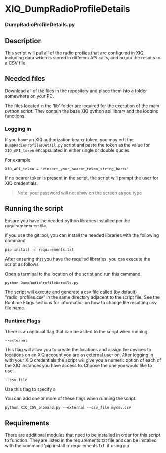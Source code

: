 # XIQ_DumpRadioProfileDetails
### DumpRadioProfileDetails.py
## Description
This script will pull all of the radio profiles that are configured in XIQ, including data which is stored in different API calls, and output the results to a CSV file


## Needed files
Download all of the files in the repository and place them into a folder somewhere on your PC.

The files located in the 'lib' folder are required for the execution of the main python script.  They contain the base XIQ python api library and the logging functions.


### Logging in

If you have an XIQ authorization bearer token, you may edit the `DumpRadioProfilesDetail.py` script and paste the token as the value for `XIQ_API_token` encapsulated in either single or double quotes.

For example:
```commandline
XIQ_API_token = '<insert_your_bearer_token_string_here>'
```

If no bearer token is present in the script, the script will prompt the user for XIQ credentials.
>Note: your password will not show on the screen as you type

## Running the script

Ensure you have the needed python libraries installed per the requirements.txt file.

if you use the git tool, you can install the needed libraries with the following command
```commandline
pip install -r requirements.txt
```

After ensuring that you have the required libraries, you can execute the script as follows

Open a terminal to the location of the script and run this command.
```
python DumpRadioProfileDetails.py
```

The script will execute and generate a csv file called (by default) "radio_profiles.csv" in the same directory adjacent to the script file.  See the Runtime Flags sections for information on how to change the resulting csv file name.

### Runtime Flags
There is an optional flag that can be added to the script when running.
```
--external
```
This flag will allow you to create the locations and assign the devices to locations on an XIQ account you are an external user on. After logging in with your XIQ credentials the script will give you a numeric option of each of the XIQ instances you have access to. Choose the one you would like to use.
```
--csv_file
```
Use this flag to specify a 

You can add one or more of these flags when running the script.
```
python XIQ_CSV_onboard.py --external --csv_file mycsv.csv
```
## Requirements
There are additional modules that need to be installed in order for this script to function. They are listed in the requirements.txt file and can be installed with the command 'pip install -r requirements.txt' if using pip.